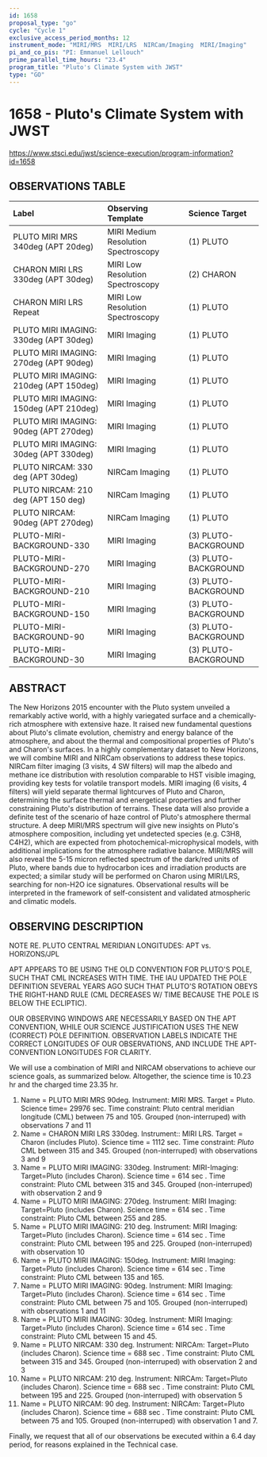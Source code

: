 ```yaml
---
id: 1658
proposal_type: "go"
cycle: "Cycle 1"
exclusive_access_period_months: 12
instrument_mode: "MIRI/MRS  MIRI/LRS  NIRCam/Imaging  MIRI/Imaging"
pi_and_co_pis: "PI: Emmanuel Lellouch"
prime_parallel_time_hours: "23.4"
program_title: "Pluto's Climate System with JWST"
type: "GO"
---
```

# 1658 - Pluto's Climate System with JWST
https://www.stsci.edu/jwst/science-execution/program-information?id=1658
## OBSERVATIONS TABLE
| Label                                   | Observing Template                     | Science Target          |
| :-------------------------------------- | :------------------------------------- | :---------------------- |
| PLUTO MIRI MRS 340deg (APT 20deg)       | MIRI Medium Resolution Spectroscopy    | (1) PLUTO               |
| CHARON MIRI LRS 330deg (APT 30deg)      | MIRI Low Resolution Spectroscopy       | (2) CHARON              |
| CHARON MIRI LRS Repeat                  | MIRI Low Resolution Spectroscopy       | (1) PLUTO               |
| PLUTO MIRI IMAGING: 330deg (APT 30deg)  | MIRI Imaging                           | (1) PLUTO               |
| PLUTO MIRI IMAGING: 270deg (APT 90deg)  | MIRI Imaging                           | (1) PLUTO               |
| PLUTO MIRI IMAGING: 210deg (APT 150deg) | MIRI Imaging                           | (1) PLUTO               |
| PLUTO MIRI IMAGING: 150deg (APT 210deg) | MIRI Imaging                           | (1) PLUTO               |
| PLUTO MIRI IMAGING: 90deg (APT 270deg)  | MIRI Imaging                           | (1) PLUTO               |
| PLUTO MIRI IMAGING: 30deg (APT 330deg)  | MIRI Imaging                           | (1) PLUTO               |
| PLUTO NIRCAM: 330 deg (APT 30deg)       | NIRCam Imaging                         | (1) PLUTO               |
| PLUTO NIRCAM: 210 deg (APT 150 deg)     | NIRCam Imaging                         | (1) PLUTO               |
| PLUTO NIRCAM: 90deg (APT 270deg)        | NIRCam Imaging                         | (1) PLUTO               |
| PLUTO-MIRI-BACKGROUND-330               | MIRI Imaging                           | (3) PLUTO-BACKGROUND    |
| PLUTO-MIRI-BACKGROUND-270               | MIRI Imaging                           | (3) PLUTO-BACKGROUND    |
| PLUTO-MIRI-BACKGROUND-210               | MIRI Imaging                           | (3) PLUTO-BACKGROUND    |
| PLUTO-MIRI-BACKGROUND-150               | MIRI Imaging                           | (3) PLUTO-BACKGROUND    |
| PLUTO-MIRI-BACKGROUND-90                | MIRI Imaging                           | (3) PLUTO-BACKGROUND    |
| PLUTO-MIRI-BACKGROUND-30                | MIRI Imaging                           | (3) PLUTO-BACKGROUND    |

## ABSTRACT

The New Horizons 2015 encounter with the Pluto system unveiled a remarkably active world, with a highly variegated surface and a chemically-rich atmosphere with extensive haze. It raised new fundamental questions about Pluto's climate evolution, chemistry and energy balance of the atmosphere, and about the thermal and compositional properties of Pluto's and Charon's surfaces. In a highly complementary dataset to New Horizons, we will combine MIRI and NIRCam observations to address these topics. NIRCam filter imaging (3 visits, 4 SW filters) will map the albedo and methane ice distribution with resolution comparable to HST visible imaging, providing key tests for volatile transport models. MIRI imaging (6 visits, 4 filters) will yield separate thermal lightcurves of Pluto and Charon, determining the surface thermal and energetical properties and further constraining Pluto's distribution of terrains. These data will also provide a definite test of the scenario of haze control of Pluto's atmosphere thermal structure. A deep MIRI/MRS spectrum will give new insights on Pluto's atmosphere composition, including yet undetected species (e.g. C3H8, C4H2), which are expected from photochemical-microphysical models, with additional implications for the atmosphere radiative balance. MIRI/MRS will also reveal the 5-15 micron reflected spectrum of the dark/red units of Pluto, where bands due to hydrocarbon ices and irradiation products are expected; a similar study will be performed on Charon using MIRI/LRS, searching for non-H2O ice signatures. Observational results will be interpreted in the framework of self-consistent and validated atmospheric and climatic models.

## OBSERVING DESCRIPTION

NOTE RE. PLUTO CENTRAL MERIDIAN LONGITUDES: APT vs. HORIZONS/JPL

APT APPEARS TO BE USING THE OLD CONVENTION FOR PLUTO'S POLE, SUCH THAT CML INCREASES WITH TIME. THE IAU UPDATED THE POLE DEFINITION SEVERAL YEARS AGO SUCH THAT PLUTO'S ROTATION OBEYS THE RIGHT-HAND RULE (CML DECREASES W/ TIME BECAUSE THE POLE IS BELOW THE ECLIPTIC).

OUR OBSERVING WINDOWS ARE NECESSARILY BASED ON THE APT CONVENTION, WHILE OUR SCIENCE JUSTIFICATION USES THE NEW (CORRECT) POLE DEFINITION. OBSERVATION LABELS INDICATE THE CORRECT LONGITUDES OF OUR OBSERVATIONS, AND INCLUDE THE APT-CONVENTION LONGITUDES FOR CLARITY.

We will use a combination of MIRI and NIRCAM observations to achieve our science goals, as summarized below. Altogether, the science time is 10.23 hr and the charged time 23.35 hr.

1) Name = PLUTO MIRI MRS 90deg. Instrument: MIRI MRS. Target = Pluto. Science time= 29976 sec. Time constraint: Pluto central meridian longitude (CML) between 75 and 105. Grouped (non-interruped) with observations 7 and 11
2) Name = CHARON MIRI LRS 330deg. Instrument:: MIRI LRS. Target = Charon (includes Pluto). Science time = 1112 sec. Time constraint: *Pluto* CML between 315 and 345. Grouped (non-interruped) with observations 3 and 9
3) Name = PLUTO MIRI IMAGING: 330deg. Instrument: MIRI-Imaging: Target=Pluto (includes Charon). Science time = 614 sec . Time constraint: Pluto CML between 315 and 345. Grouped (non-interruped) with observation 2 and 9
4) Name = PLUTO MIRI IMAGING: 270deg. Instrument: MIRI Imaging: Target=Pluto (includes Charon). Science time = 614 sec . Time constraint: Pluto CML between 255 and 285.
5) Name = PLUTO MIRI IMAGING: 210 deg. Instrument: MIRI Imaging: Target=Pluto (includes Charon). Science time = 614 sec . Time constraint: Pluto CML between 195 and 225. Grouped (non-interruped) with observation 10
6) Name = PLUTO MIRI IMAGING: 150deg. Instrument: MIRI Imaging: Target=Pluto (includes Charon). Science time = 614 sec . Time constraint: Pluto CML between 135 and 165.
7) Name = PLUTO MIRI IMAGING: 90deg. Instrument: MIRI Imaging: Target=Pluto (includes Charon). Science time = 614 sec . Time constraint: Pluto CML between 75 and 105. Grouped (non-interruped) with observations 1 and 11
8) Name = PLUTO MIRI IMAGING: 30deg. Instrument: MIRI Imaging: Target=Pluto (includes Charon). Science time = 614 sec . Time constraint: Pluto CML between 15 and 45.
9) Name = PLUTO NIRCAM: 330 deg. Instrument: NIRCAm: Target=Pluto (includes Charon). Science time = 688 sec . Time constraint: Pluto CML between 315 and 345. Grouped (non-interruped) with observation 2 and 3
10) Name = PLUTO NIRCAM: 210 deg. Instrument: NIRCAm: Target=Pluto (includes Charon). Science time = 688 sec . Time constraint: Pluto CML between 195 and 225. Grouped (non-interruped) with observation 5
11) Name = PLUTO NIRCAM: 90 deg. Instrument: NIRCAm: Target=Pluto (includes Charon). Science time = 688 sec . Time constraint: Pluto CML between 75 and 105. Grouped (non-interruped) with observation 1 and 7.

Finally, we request that all of our observations be executed within a 6.4 day period, for reasons explained in the Technical case.